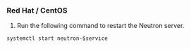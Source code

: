 ### Red Hat / CentOS

1. Run the following command to restart the Neutron server.

`systemctl start neutron-$service`
    